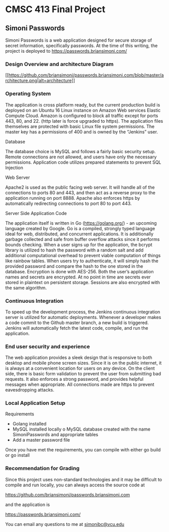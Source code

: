 # CMSC 413 Final Project

## Simoni Passwords

Simoni Passwords is a web application designed for secure storage of secret information, specifically passwords. At the time of this writing, the project is deployed to https://passwords.briansimoni.com/


### Design Overview and architecture Diagram

[[https://github.com/briansimoni/passwords.briansimoni.com/blob/master/architecture.png|alt=architecture]]

### Operating System

The application is cross platform ready, but the current production build is deployed on an Ubuntu 16 Linux instance on Amazon Web services Elastic Compute Cloud. Amazon is configured to block all traffic except for ports 443, 80, and 22. (http later is force upgraded to https). The application files themselves are protected with basic Linux file system permissions. The master key has a permissions of 400 and is owned by the “Jenkins” user.

Database

The database choice is MySQL and follows a fairly basic security setup. Remote connections are not allowed, and users have only the necessary permissions. Application code utilizes prepared statements to prevent SQL Injection

Web Server

Apache2 is used as the public facing web server. It will handle all of the connections to ports 80 and 443, and then act as a reverse proxy to the application running on port 8888. Apache also enforces https by automatically redirecting connections to port 80 to port 443.

Server Side Application Code

The application itself is written in Go (https://golang.org/) - an upcoming language created by Google. Go is a compiled, strongly typed language ideal for web, distributed, and concurrent applications. It is additionally garbage collected and safe from buffer overflow attacks since it performs bounds checking. When a user signs up for the application, the bcrypt library is utilized to hash the password with a random salt and add additional computational overhead to prevent viable computation of things like rainbow tables. When users try to authenticate, it will simply hash the provided password and compare the hash to the one stored in the database.
Encryption is done with AES-256. Both the user’s application names and secrets are encrypted. At no point in time are secrets ever stored in plaintext on persistent storage. Sessions are also encrypted with the same algorithm.

### Continuous Integration

To speed up the development process, the Jenkins continuous integration server is utilized for automatic deployments. Whenever a developer makes a code commit to the Github master branch, a new build is triggered. Jenkins will automatically fetch the latest code, compile, and run the application.


### End user security and experience

The web application provides a sleek design that is responsive to both desktop and mobile phone screen sizes. Since it is on the public internet, it is always at a convenient location for users on any device. On the client side, there is basic form validation to prevent the user from submitting bad requests. It also enforces a strong password, and provides helpful messages when appropriate. All connections made are https to prevent eavesdropping attacks.



### Local Application Setup

Requirements
-	Golang installed
-	MySQL installed locally
o	MySQL database created with the name SimoniPasswords and appropriate tables
-	Add a master password file

Once you have met the requirements, you can compile with either go build or go install



### Recommendation for Grading

Since this project uses non-standard technologies and it may be difficult to compile and run locally, you can always access the source code at 

https://github.com/briansimoni/passwords.briansimoni.com

and the application is 

https://passwords.briansimoni.com/


You can email any questions to me at simonibc@vcu.edu

